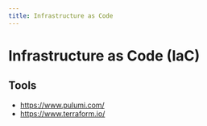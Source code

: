 ```yaml
---
title: Infrastructure as Code
---
```


# Infrastructure as Code (IaC)

## Tools

- https://www.pulumi.com/
- https://www.terraform.io/

